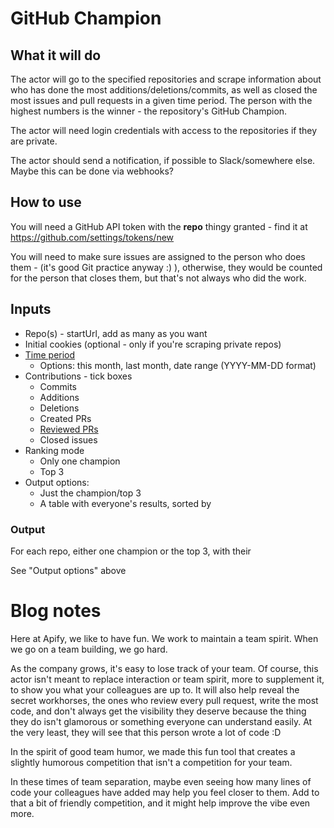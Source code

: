 # GitHub Champion

## What it will do

The actor will go to the specified repositories and scrape information about who has done the most additions/deletions/commits, as well as closed the most issues and pull requests in a given time period. The person with the highest numbers is the winner - the repository's GitHub Champion.

The actor will need login credentials with access to the repositories if they are private.

The actor should send a notification, if possible to Slack/somewhere else. Maybe this can be done via webhooks?

## How to use

You will need a GitHub API token with the **repo** thingy granted  - find it at <https://github.com/settings/tokens/new>

You will need to make sure issues are assigned to the person who does them - (it's good Git practice anyway :) ), otherwise, they would be counted for the person that closes them, but that's not always who did the work.

## Inputs

- Repo(s) - startUrl, add as many as you want
- Initial cookies (optional - only if you're scraping private repos)
- [Time period](https://docs.github.com/en/github/searching-for-information-on-github/understanding-the-search-syntax)
  - Options: this month, last month, date range (YYYY-MM-DD format)
- Contributions - tick boxes
  - Commits
  - Additions
  - Deletions
  - Created PRs
  - [Reviewed PRs](https://docs.github.com/en/github/searching-for-information-on-github/searching-issues-and-pull-requests#search-by-pull-request-review-status-and-reviewer)
  - Closed issues
- Ranking mode
  - Only one champion
  - Top 3
- Output options:
  - Just the champion/top 3
  - A table with everyone's results, sorted by

### Output

For each repo, either one champion or the top 3, with their

See "Output options" above

# Blog notes

Here at Apify, we like to have fun. We work to maintain a team spirit. When we go on a team building, we go hard.

As the company grows, it's easy to lose track of your team. Of course, this actor isn't meant to replace interaction or team spirit, more to supplement it, to show you what your colleagues are up to. It will also help reveal the secret workhorses, the ones who review every pull request, write the most code, and don't always get the visibility they deserve because the thing they do isn't glamorous or something everyone can understand easily. At the very least, they will see that this person wrote a lot of code :D

In the spirit of good team humor, we made this fun tool that creates a slightly humorous competition that isn't a competition for your team.

In these times of team separation, maybe even seeing how many lines of code your colleagues have added may help you feel closer to them. Add to that a bit of friendly competition, and it might help improve the vibe even more.

